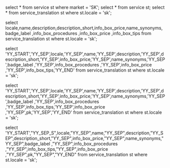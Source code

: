 select * from service st  where market = 'SK';
select * from service st;
select * from service_translation st  where st.locale = 'sk';

select locale,name,description,description_short,info_box_price,name_synonyms,badge_label ,info_box_procedures ,info_box_price ,info_box_tips from service_translation st  where st.locale = 'sk';


select 'YY_START','YY_SEP',locale,'YY_SEP',name,'YY_SEP',description,'YY_SEP',description_short,'YY_SEP',info_box_price,'YY_SEP',name_synonyms,'YY_SEP',badge_label ,'YY_SEP',info_box_procedures ,'YY_SEP',info_box_price ,'YY_SEP',info_box_tips,'YY_END' from service_translation st  where st.locale = 'sk';



select 'YY_START','YY_SEP',locale,'YY_SEP',name,'YY_SEP',description,'YY_SEP',description_short,'YY_SEP',info_box_price,'YY_SEP',name_synonyms,'YY_SEP',badge_label ,'YY_SEP',info_box_procedures ,'YY_SEP',info_box_tips,'YY_SEP',info_box_price ,'YY_SEP',pk,'YY_SEP','YY_END' from service_translation st  where st.locale = 'sk';



select 'YY_START',"YY_SEP_S",locale,"YY_SEP",name,"YY_SEP",description,"YY_SEP",description_short,"YY_SEP",info_box_price,"YY_SEP",name_synonyms,"YY_SEP",badge_label ,"YY_SEP",info_box_procedures ,"YY_SEP",info_box_tips,"YY_SEP",info_box_price ,"YY_SEP",pk,"YY_SEP","YY_END" from service_translation st  where st.locale = 'sk';